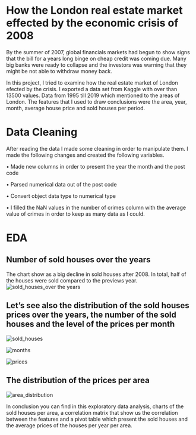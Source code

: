 # How the London real estate market effected by the economic crisis of 2008
By the summer of 2007, global financials markets had begun to show signs that the bill for a years long binge on cheap credit was coming due. Many big banks were ready to collapse and the investors was warning that they might be not able to withdraw money back. 


In this project, I tried to examine how the real estate market of London efected by the crisis. I exported a data set from Kaggle with over than 13500 values. Data from 1995 till 2019 which mentioned to the areas of London. The features that I used to draw conclusions  were the area, year, month, average house price and sold houses per period.

# Data Cleaning
After reading the data I made some cleaning in order to manipulate them. I made the following changes and created the following variables.

•	Made new columns in order to present the year the month and the post code

•	Parsed numerical data out of the post code

•	Convert object data type to numerical type

•	I filled the NaN values in the number of crimes column with the average value of crimes in order to keep as many data as I could.

# EDA

## Number of sold houses over the years

The chart show as a big decline in sold houses after 2008. In total, half of the houses were sold compared to the previews year.
![sold_houses_over the years](https://user-images.githubusercontent.com/66875726/91078294-1b1c5a00-e64b-11ea-9c81-79b305a82a8e.png)

## Let’s see also the distribution of the sold houses prices over the years, the number of the sold houses and the level of the prices per month 

![sold_houses](https://user-images.githubusercontent.com/66875726/91079400-ac400080-e64c-11ea-96a5-f51d86119494.png)

![months](https://user-images.githubusercontent.com/66875726/91080590-76038080-e64e-11ea-841f-b050fcb22df5.png)

![prices](https://user-images.githubusercontent.com/66875726/91080661-98959980-e64e-11ea-9198-9cdb9b896684.png)

## The distribution of the prices per area

![area_distribution](https://user-images.githubusercontent.com/66875726/91081152-56208c80-e64f-11ea-8983-8ed5b53ce65b.png)

In conclusion you can find in this exploratory data analysis, charts of the sold houses per area, a correlation matrix that show us the correlation between the features and a pivot table which present the sold houses and the average prices of the houses per year per area. 




